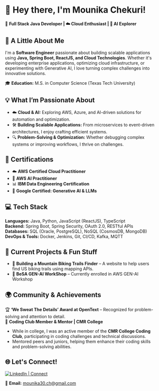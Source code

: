 # 👋 Hey there, I'm Mounika Chekuri!  
🚀 **Full Stack Java Developer | ☁️ Cloud Enthusiast | 🤖 AI Explorer**  

## 🌟 A Little About Me  
I'm a **Software Engineer** passionate about building scalable applications using **Java, Spring Boot, ReactJS, and Cloud Technologies**. Whether it's developing enterprise applications, optimizing cloud infrastructure, or experimenting with Generative AI, I love turning complex challenges into innovative solutions.  

🎓 **Education:** M.S. in Computer Science (Texas Tech University)  


## 💡 What I’m Passionate About  
- ☁️ **Cloud & AI:** Exploring AWS, Azure, and AI-driven solutions for automation and optimization. 
- 🛠 **Building Scalable Applications:** From microservices to event-driven architectures, I enjoy crafting efficient systems.  
- 🔍 **Problem-Solving & Optimization:** Whether debugging complex systems or improving workflows, I thrive on challenges.  

## 📜 Certifications  
- ☁️ **AWS Certified Cloud Practitioner**  
- 🤖 **AWS AI Practitioner**  
- 📊 **IBM Data Engineering Certification**  
- 🧠 **Google Certified: Generative AI & LLMs**  

## 💻 Tech Stack  
**Languages:** Java, Python, JavaScript (ReactJS), TypeScript  
**Backend:** Spring Boot, Spring Security, OAuth 2.0, RESTful APIs  
**Databases:** SQL (Oracle, PostgreSQL), NoSQL (CosmosDB, MongoDB)  
**DevOps & Tools:** Docker, Jenkins, Git, CI/CD, Kafka, MQTT  

## 🌱 Current Projects & Fun Stuff  
- 🚴 **Building a Mountain Biking Trails Finder** – A website to help users find US biking trails using mapping APIs.  
- 🤖 **BeSA GEN-AI WorkShop** – Currently enrolled in AWS GEN-AI Workshop 

## 🌍 Community & Achievements  
🏆 **‘We Sweat The Details’ Award at OpenText** – Recognized for problem-solving and attention to detail.  
📢 **Coding Club Member & Mentor | CMR College**  
- While in college, I was an active member of the **CMR College Coding Club**, participating in coding challenges and technical discussions.  
- Mentored peers and juniors, helping them enhance their coding skills and problem-solving abilities.  

## 🌐 Let's Connect!  
[![LinkedIn | Connect](https://img.shields.io/badge/LinkedIn-Connect-blue?style=for-the-badge&logo=linkedin)](https://www.linkedin.com/in/mounika-chekuri/)

📧 **Email:** mounika30.ch@gmail.com 

